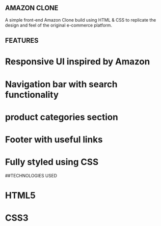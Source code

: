 ## AMAZON CLONE

A simple front-end Amazon Clone build using HTML & CSS to replicate the design and feel of the original e-commerce platform.

## FEATURES
# Responsive UI inspired by Amazon
# Navigation bar with search functionality
# product categories section
# Footer with useful links
# Fully styled using CSS


##TECHNOLOGIES USED
# HTML5
# CSS3
